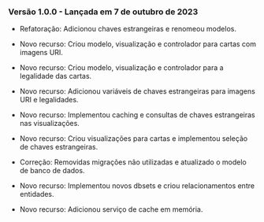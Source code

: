 ### Versão 1.0.0 - Lançada em 7 de outubro de 2023
- Refatoração: Adicionou chaves estrangeiras e renomeou modelos.

- Novo recurso: Criou modelo, visualização e controlador para cartas com imagens URI.

- Novo recurso: Criou modelo, visualização e controlador para a legalidade das cartas.

- Novo recurso: Adicionou variáveis de chaves estrangeiras para imagens URI e legalidades.

- Novo recurso: Implementou caching e consultas de chaves estrangeiras nas visualizações.

- Novo recurso: Criou visualizações para cartas e implementou seleção de chaves estrangeiras.

- Correção: Removidas migrações não utilizadas e atualizado o modelo de banco de dados.

- Novo recurso: Implementou novos dbsets e criou relacionamentos entre entidades.

- Novo recurso: Adicionou serviço de cache em memória.
